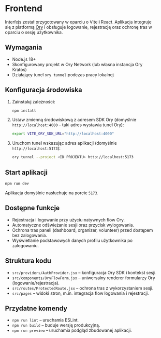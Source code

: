 # Frontend

Interfejs został przygotowany w oparciu o Vite i React. Aplikacja integruje się z platformą [Ory](https://www.ory.sh/) i obsługuje logowanie, rejestrację oraz ochronę tras w oparciu o sesję użytkownika.

## Wymagania

- Node.js 18+
- Skonfigurowany projekt w Ory Network (lub własna instancja Ory Kratos)
- Działający tunel `ory tunnel` podczas pracy lokalnej

## Konfiguracja środowiska

1. Zainstaluj zależności:
   ```bash
   npm install
   ```
2. Ustaw zmienną środowiskową z adresem SDK Ory (domyślnie `http://localhost:4000` – taki adres wystawia tunel Ory):
   ```bash
   export VITE_ORY_SDK_URL="http://localhost:4000"
   ```
3. Uruchom tunel wskazując adres aplikacji (domyślnie `http://localhost:5173`):
   ```bash
   ory tunnel --project <ID_PROJEKTU> http://localhost:5173
   ```

## Start aplikacji

```bash
npm run dev
```

Aplikacja domyślnie nasłuchuje na porcie `5173`.

## Dostępne funkcje

- Rejestracja i logowanie przy użyciu natywnych flow Ory.
- Automatyczne odświeżanie sesji oraz przycisk wylogowania.
- Ochrona tras paneli (dashboard, organizer, volunteer) przed dostępem bez zalogowania.
- Wyświetlanie podstawowych danych profilu użytkownika po zalogowaniu.

## Struktura kodu

- `src/providers/AuthProvider.jsx` – konfiguracja Ory SDK i kontekst sesji.
- `src/components/OryFlowForm.jsx` – uniwersalny renderer formularzy Ory (logowanie/rejestracja).
- `src/routes/ProtectedRoute.jsx` – ochrona tras z wykorzystaniem sesji.
- `src/pages` – widoki stron, m.in. integracja flow logowania i rejestracji.

## Przydatne komendy

- `npm run lint` – uruchamia ESLint.
- `npm run build` – buduje wersję produkcyjną.
- `npm run preview` – uruchamia podgląd zbudowanej aplikacji.
